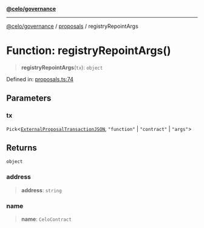 [**@celo/governance**](../../README.md)

***

[@celo/governance](../../README.md) / [proposals](../README.md) / registryRepointArgs

# Function: registryRepointArgs()

> **registryRepointArgs**(`tx`): `object`

Defined in: [proposals.ts:74](https://github.com/celo-org/developer-tooling/blob/master/packages/sdk/governance/src/proposals.ts#L74)

## Parameters

### tx

`Pick`\<[`ExternalProposalTransactionJSON`](../type-aliases/ExternalProposalTransactionJSON.md), `"function"` \| `"contract"` \| `"args"`\>

## Returns

`object`

### address

> **address**: `string`

### name

> **name**: `CeloContract`
